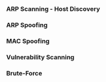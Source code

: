 ### ARP Scanning - Host Discovery

### ARP Spoofing

### MAC Spoofing

### Vulnerability Scanning

### Brute-Force
